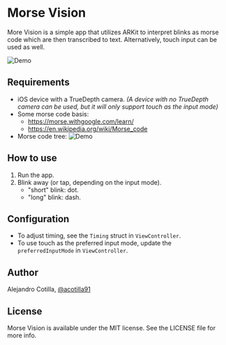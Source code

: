 # Morse Vision
More Vision is a simple app that utilizes ARKit to interpret blinks as morse code which are then transcribed to text. Alternatively, touch input can be used as well.

![Demo](https://github.com/acotilla91/Morse+Vision/blob/master/more_vision_demo.gif)


## Requirements

- iOS device with a TrueDepth camera. *(A device with no TrueDepth camera can be used, but it will only support touch as the input mode)*
- Some morse code basis:
	- https://morse.withgoogle.com/learn/
	- https://en.wikipedia.org/wiki/Morse_code
- Morse code tree:
![Demo](https://upload.wikimedia.org/wikipedia/commons/1/19/Morse-code-tree.svg)


## How to use

1. Run the app.
2. Blink away (or tap, depending on the input mode).
	- "short" blink: dot.
	- "long" blink: dash.

## Configuration

- To adjust timing, see the `Timing` struct in `ViewController`.
- To use touch as the preferred input mode, update the `preferredInputMode` in `ViewController`.

## Author

Alejandro Cotilla, [@acotilla91](https://twitter.com/acotilla91)

## License

Morse Vision is available under the MIT license. See the LICENSE file for more info.